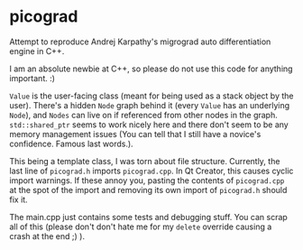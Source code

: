 # picograd
Attempt to reproduce Andrej Karpathy's migrograd auto differentiation engine in C++.

I am an absolute newbie at C++, so please do not use this code for anything important. :)

`Value` is the user-facing class (meant for being used as a stack object by the user). There's a
hidden `Node` graph behind it (every `Value` has an underlying `Node`), and `Nodes` can live
on if referenced from other nodes in the graph. `std::shared_ptr` seems to work nicely here
and there don't seem to be any memory management issues
(You can tell that I still have a novice's confidence. Famous last words.).

This being a template class, I was torn about file structure. Currently, the last line of
`picograd.h` imports `picograd.cpp`.
In Qt Creator, this causes cyclic import warnings. If these annoy you, pasting the contents
of `picograd.cpp` at the spot of the import and removing its own import of `picograd.h` should fix it.

The main.cpp just contains some tests and debugging stuff. You can scrap all of this
(please don't don't hate me for my `delete` override causing a crash at the end ;) ).

